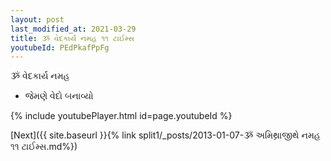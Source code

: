 ```yaml
---
layout: post
last_modified_at: 2021-03-29
title: ૐ વેદકાર્ય નમહ ૧૧ ટાઈમ્સ
youtubeId: PEdPkafPpFg
---
```

 
 
 ૐ વેદકાર્ય નમહ  
 
 -  જેમણે વેદો બનાવ્યો 
 
  
 
  
 
 
 
 
 
 


{% include youtubePlayer.html id=page.youtubeId %}
 
[Next]({{ site.baseurl }}{% link  split1/_posts/2013-01-07-ૐ અમિથ્રાજીથે નમહ ૧૧ ટાઈમ્સ.md%})
 
